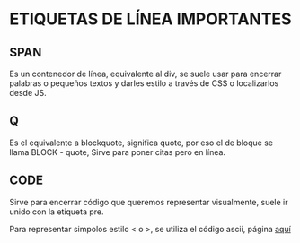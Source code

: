 # ETIQUETAS DE LÍNEA IMPORTANTES

## SPAN
Es un contenedor de línea, equivalente al div, se suele usar para encerrar palabras o pequeños textos y darles estilo a través de CSS o localizarlos desde JS.

## Q
Es el equivalente a blockquote, significa quote, por eso el de bloque se llama BLOCK - quote, Sirve para poner citas pero en línea.

## CODE
Sirve para encerrar código que queremos representar visualmente, suele ir unido con la etiqueta pre.

Para representar simpolos estilo &#60; o &#62;, se utiliza el código ascii, página <a href="https://ascii.cl/es/codigos-html.htm">aquí</a>